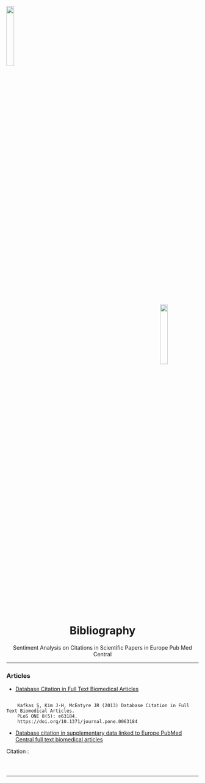 <div class="row">
  <div class="column">
    <img align="left" width="20%" height="20%" src="https://github.com/0AlphaZero0/Sentiment-Analysis-EuropePMC/blob/master/Logbook%20%26%20Notes/EMBL-EBI-logo.png">
  </div>
  <div class="column">
    <img align="right" width="20%" height="20%" src="https://github.com/0AlphaZero0/Sentiment-Analysis-EuropePMC/blob/master/Logbook%20%26%20Notes/europepmc.png">
  </div>
</div>
&nbsp;  &nbsp;  &nbsp;  
<h1 align="center">Bibliography</h1>
<p align="center">Sentiment Analysis on Citations in Scientific Papers in Europe Pub Med Central</p>

______________________________________________________________________

### Articles

- [Database Citation in Full Text Biomedical Articles](https://github.com/0AlphaZero0/Sentiment-Analysis-EuropePMC/blob/master/Bibliography/Database%20Citation%20in%20Full%20Text%20Biomedical%20Articles_S.Kafkas_et_al.pdf)
<pre><code>
    Kafkas Ş, Kim J-H, McEntyre JR (2013) Database Citation in Full Text Biomedical Articles.
    PLoS ONE 8(5): e63184.
    https://doi.org/10.1371/journal.pone.0063184
</code></pre>

- [Database citation in supplementary data linked to Europe PubMed Central full text biomedical articles](https://github.com/0AlphaZero0/Sentiment-Analysis-EuropePMC/blob/master/Bibliography/Database%20citation%20in%20supplementary%20data%20linked%20to_S.Kafkas_et_al.pdf)

Citation : <pre><code>  
</code></pre>

______________________________________________________________________
